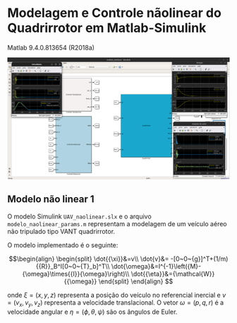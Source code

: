 # Modelagem e Controle nãolinear do Quadrirrotor em Matlab-Simulink
Matlab 9.4.0.813654 (R2018a)

![Imagem_simulink](modelo_drone.png)

## Modelo não linear 1
O modelo Simulink `UAV_naolinear.slx` e o arquivo `modelo_naolinear_params.m` representam a modelagem de um veículo aéreo não tripulado tipo VANT quadrirrotor.

O modelo implementado é o seguinte:
```math
\begin{align}
    \begin{split}
		\dot{{\xi}}&=v\\
		\dot{v}&= -[0~0~{g}]^T+(1/m){{R}}_B^I[0~0~{T}_b]^T\\
		\dot{\omega}&=I^{-1}\left({M}-{\omega}\times{{I}}{\omega}\right)\\
		\dot{{\eta}}&={\mathcal{W}}{{\omega}}
    \end{split}    
\end{align}   
```
onde ${\xi}=(x,y,z)$ representa a posição do veículo no referencial inercial e ${v}=(v_x,v_y,v_z)$ representa a velocidade translacional. O vetor ${\omega}=(p,q,r)$ é a velocidade angular e ${\eta}=(\phi, \theta, \psi)$ são os ângulos de Euler.

